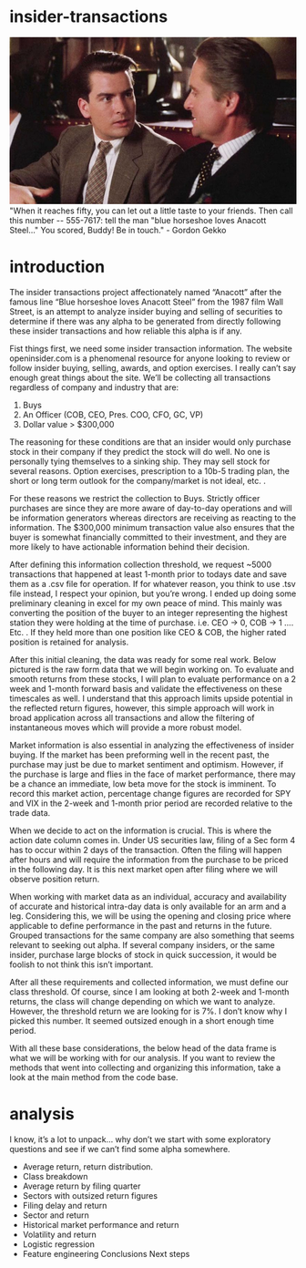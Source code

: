 # insider-transactions
<img src="images/title_card.png" alt="Alt text" title="Leading Asset Movement" width="520" height="293">
"When it
		reaches fifty, you can let out a
		little taste to your friends.
		Then call this number -- 555-7617:
		tell the man "blue horseshoe loves
		Anacott Steel..." You scored, Buddy!
		Be in touch." - Gordon Gekko

# introduction
The insider transactions project affectionately named “Anacott” after the famous line “Blue horseshoe loves Anacott Steel” from the 1987 film Wall Street, is an attempt to analyze insider buying and selling of securities to determine if there was any alpha to be generated from directly following these insider transactions and how reliable this alpha is if any.

Fist things first, we need some insider transaction information. The website openinsider.com is a phenomenal resource for anyone looking to review or follow insider buying, selling, awards, and option exercises. I really can’t say enough great things about the site. We’ll be collecting all transactions regardless of company and industry that are:

1.	Buys
2.	An Officer (COB, CEO, Pres. COO, CFO, GC, VP)
3.	Dollar value > $300,000


The reasoning for these conditions are that an insider would only purchase stock in their company if they predict the stock will do well. No one is personally tying themselves to a sinking ship. They may sell stock for several reasons. Option exercises, prescription to a 10b-5 trading plan, the short or long term outlook for the company/market is not ideal, etc. . 

For these reasons we restrict the collection to Buys. Strictly officer purchases are since they are more aware of day-to-day operations and will be information generators whereas directors are receiving as reacting to the information. The $300,000 minimum transaction value also ensures that the buyer is somewhat financially committed to their investment, and they are more likely to have actionable information behind their decision. 

After defining this information collection threshold, we request ~5000 transactions that happened at least 1-month prior to todays date and save them as a .csv file for operation. If for whatever reason, you think to use .tsv file instead, I respect your opinion, but you’re wrong. 
I ended up doing some preliminary cleaning in excel for my own peace of mind. This mainly was converting the position of the buyer to an integer representing the highest station they were holding at the time of purchase. i.e. CEO -> 0, COB -> 1 …. Etc. . If they held more than one position like CEO & COB, the higher rated position is retained for analysis. 

After this initial cleaning, the data was ready for some real work.  Below pictured is the raw form data that we will begin working on. To evaluate and smooth returns from these stocks, I will plan to evaluate performance on a 2 week and 1-month forward basis and validate the effectiveness on these timescales as well. I understand that this approach limits upside potential in the reflected return figures, however, this simple approach will work in broad application across all transactions and allow the filtering of instantaneous moves which will provide a more robust model. 

Market information is also essential in analyzing the effectiveness of insider buying. If the market has been preforming well in the recent past, the purchase may just be due to market sentiment and optimism. However, if the purchase is large and flies in the face of market performance, there may be a chance an immediate, low beta move for the stock is imminent. To record this market action, percentage change figures are recorded for SPY and VIX in the 2-week and 1-month prior period are recorded relative to the trade data.

When we decide to act on the information is crucial. This is where the action date column comes in. Under US securities law, filing of a Sec form 4 has to occur within 2 days of the transaction. Often the filing will happen after hours and will require the information from the purchase to be priced in the following day. It is this next market open after filing where we will observe position return.

When working with market data as an individual, accuracy and availability of accurate and historical intra-day data is only available for an arm and a leg. Considering this, we will be using the opening and closing price where applicable to define performance in the past and returns in the future.
Grouped transactions for the same company are also something that seems relevant to seeking out alpha. If several company insiders, or the same insider, purchase large blocks of stock in quick succession, it would be foolish to not think this isn’t important.

After all these requirements and collected information, we must define our class threshold. Of course, since I am looking at both 2-week and 1-month returns, the class will change depending on which we want to analyze. However, the threshold return we are looking for is 7%. I don’t know why I picked this number. It seemed outsized enough in a short enough time period. 

With all these base considerations, the below head of the data frame is what we will be working with for our analysis. If you want to review the methods that went into collecting and organizing this information, take a look at the main method from the code base. 


# analysis
I know, it’s a lot to unpack… why don’t we start with some exploratory questions and see if we can’t find some alpha somewhere.
-	Average return, return distribution.
-	Class breakdown
-	Average return by filing quarter
-	Sectors with outsized return figures
-	Filing delay and return
-	Sector and return
-	Historical market performance and return
-	Volatility and return
-	Logistic regression
-	Feature engineering
Conclusions
Next steps

